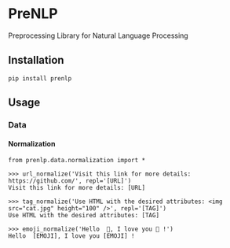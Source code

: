 # PreNLP
Preprocessing Library for Natural Language Processing

## Installation
```
pip install prenlp
```

## Usage

### Data

#### Normalization
```
from prenlp.data.normalization import *

>>> url_normalize('Visit this link for more details: https://github.com/', repl='[URL]')
Visit this link for more details: [URL]

>>> tag_normalize('Use HTML with the desired attributes: <img src="cat.jpg" height="100" />', repl='[TAG]')
Use HTML with the desired attributes: [TAG]

>>> emoji_normalize('Hello  🤩, I love you 💓 !')
Hello  [EMOJI], I love you [EMOJI] !
```
